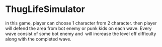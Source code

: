 # ThugLifeSimulator
in this game, player can choose 1 character from 2 character. then player will defend the area from bot enemy or punk kids on each wave. Every wave consist of some bot enemy and  will increase the level off difficulty along with the completed wave.
